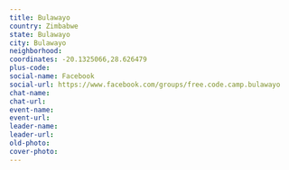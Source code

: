 ```yaml
---
title: Bulawayo
country: Zimbabwe
state: Bulawayo
city: Bulawayo
neighborhood: 
coordinates: -20.1325066,28.626479
plus-code:
social-name: Facebook
social-url: https://www.facebook.com/groups/free.code.camp.bulawayo
chat-name:
chat-url:
event-name:
event-url:
leader-name:
leader-url:
old-photo: 
cover-photo:
---
```

